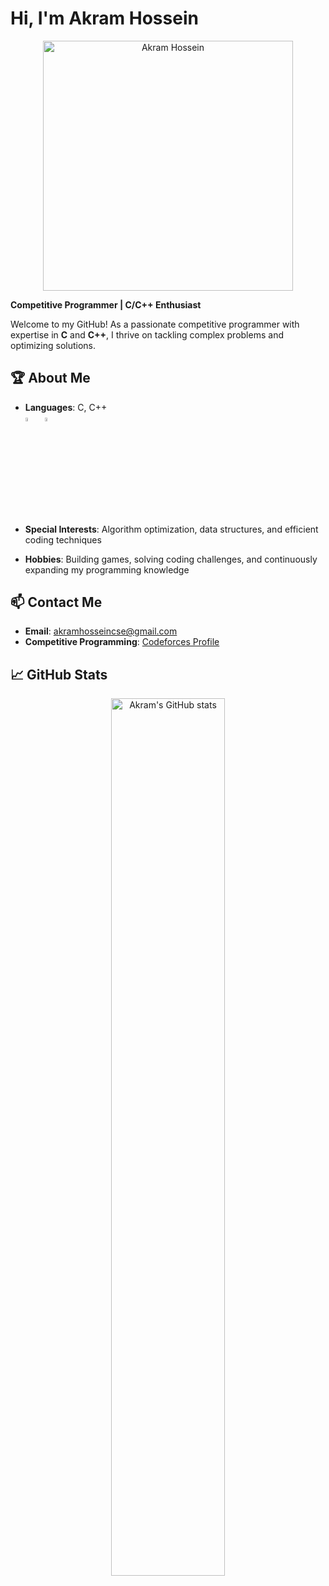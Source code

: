 # Hi, I'm Akram Hossein

<div align="center">
  <img src="https://cdn.pixabay.com/photo/2024/04/09/03/04/ai-generated-8684869_1280.jpg" width="400px" alt="Akram Hossein"/>
</div>


**Competitive Programmer | C/C++ Enthusiast**

Welcome to my GitHub! As a passionate competitive programmer with expertise in **C** and **C++**, I thrive on tackling complex problems and optimizing solutions.

## 🏆 About Me
- **Languages**: C, C++
  <br>
  <img src="https://cdn.jsdelivr.net/gh/devicons/devicon/icons/c/c-original.svg" width="4%"/> &nbsp; <img src="https://cdn.jsdelivr.net/gh/devicons/devicon/icons/cplusplus/cplusplus-original.svg" width="4%"/>
  
- **Special Interests**: Algorithm optimization, data structures, and efficient coding techniques
- **Hobbies**: Building games, solving coding challenges, and continuously expanding my programming knowledge

## 📫 Contact Me
- **Email**: [akramhosseincse@gmail.com](mailto:akramhosseincse@gmail.com)
- **Competitive Programming**: [Codeforces Profile](https://codeforces.com/profile/The-Dreamer)

## 📈 GitHub Stats
<div align="center">
  <img src="https://github-readme-stats.vercel.app/api?username=AkramHossein&show_icons=true&theme=radical" width="60%" alt="Akram's GitHub stats"/>
</div>


